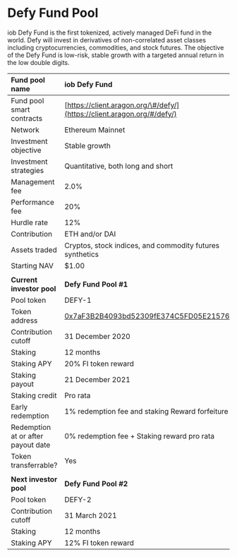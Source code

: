 # Defy Fund Pool

iob Defy Fund is the first tokenized, actively managed DeFi fund in the world. Defy will invest in derivatives of non-correlated asset classes including cryptocurrencies, commodities, and stock futures. The objective of the Defy Fund is low-risk, stable growth with a targeted annual return in the low double digits.

| **Fund pool name** | **iob Defy Fund** |
| :--- | :--- |
| Fund pool smart contracts | [https://client.aragon.org/\#/defy/](https://client.aragon.org/#/defy/) |
| Network | Ethereum Mainnet |
| Investment objective | Stable growth |
| Investment strategies | Quantitative, both long and short |
| Management fee | 2.0% |
| Performance fee | 20% |
| Hurdle rate | 12% |
| Contribution | ETH and/or DAI |
| Assets traded | Cryptos, stock indices, and commodity futures synthetics |
| Starting NAV | $1.00 |
|  |  |
| **Current investor pool**  | **Defy Fund Pool \#1** |
| Pool token | DEFY-1 |
| Token address | [0x7aF3B2B4093bd52309fE374C5FD05E215762c20C](https://etherscan.io/address/0x7af3b2b4093bd52309fe374c5fd05e215762c20c) |
| Contribution cutoff | 31 December 2020 |
| Staking | 12 months |
| Staking APY | 20% FI token reward |
| Staking payout | 21 December 2021 |
| Staking credit | Pro rata |
| Early redemption | 1% redemption fee and staking Reward forfeiture |
| Redemption at or after payout date | 0% redemption fee + Staking reward pro rata |
| Token transferrable?  | Yes |
|  |  |
| **Next investor pool**  | **Defy Fund Pool \#2** |
| Pool token  | DEFY-2 |
| Contribution cutoff | 31 March 2021 |
| Staking | 12 months |
| Staking APY | 12% FI token reward |

